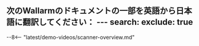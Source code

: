 次のWallarmのドキュメントの一部を英語から日本語に翻訳してください：
					---
search:
  exclude: true
---

--8<-- "latest/demo-videos/scanner-overview.md"